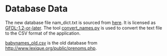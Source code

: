 # Database Data

The new database file nam_dict.txt is sourced from [here](https://www.heise.de/ct/ftp/07/17/182/). It is licensed as [GFDL-1.2-or-later](https://spdx.org/licenses/GFDL-1.2-or-later.html). The tool [convert_names.py](convert_names.py) is used to convert the text file to the CSV format of the application.

[babynames_old.csv](babynames_old.csv) is the old database from http://www.lexique.org/public/prenoms.php.
